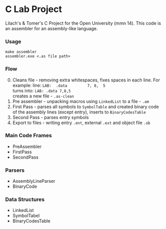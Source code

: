 # C Lab Project
Lilach's & Tomer's C Project for the Open University (mmn 14).
This code is an assembler for an assembly-like language. 

### Usage ###
`make assembler`
<br>
`assembler.exe <.as file path>`

### Flow ###
0. Cleans file - removing extra whitespaces, fixes spaces in each line. For example:
                 line: `LAB:  .data         7, 8,  5`<br>
                 turns into: `LAB: .data 7,8,5`<br>
                 creates a new file - `.as-clean`
1. Pre assembler - unpacking macros using `LinkedList` to a file - `.am`
2. First Pass - parses all symbols to `SymbolTable` and created binary code of the assembly lines (except entry), inserts to `BinaryCodesTable`
3. Second Pass - parses entry symbols
4. Export to files - writing entry `.ent`, external `.ext` and object file `.ob`

### Main Code Frames
- PreAssembler
- FirstPass
- SecondPass

### Parsers
- AssemblyLineParser
- BinaryCode

### Data Structures
- LinkedList
- SymbolTabel
- BinaryCodesTable
